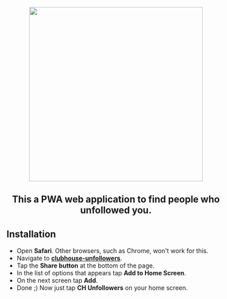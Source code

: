<p align="center">
<img src="https://raw.githubusercontent.com/soroushchehresa/clubhouse-unfollowers/master/logo.png" align="center" width="400px" />
</p>

<div align="center">
  
## This a PWA web application to find people who unfollowed you.

</div>

## Installation
- Open **Safari**. Other browsers, such as Chrome, won't work for this.
- Navigate to [**clubhouse-unfollowers**](https://soroushchehresa.github.io/clubhouse-unfollowers).
- Tap the **Share button** at the bottom of the page.
- In the list of options that appears tap **Add to Home Screen**.
- On the next screen tap **Add**.
- Done ;) Now just tap **CH Unfollowers** on your home screen.
